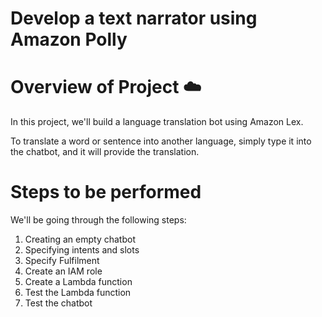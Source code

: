 # Develop a text narrator using Amazon Polly 

# Overview of Project ☁️
In this project, we'll build a language translation bot using Amazon Lex.

To translate a word or sentence into another language, simply type it into the chatbot, and it will provide the translation.

# Steps to be performed 
We'll be going through the following steps:

1. Creating an empty chatbot
2. Specifying intents and slots
3. Specify Fulfilment
4. Create an IAM role
5. Create a Lambda function
6. Test the Lambda function
7. Test the chatbot







